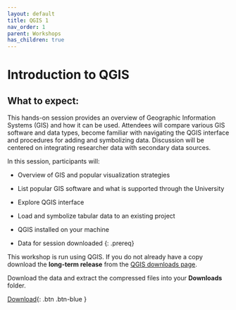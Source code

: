 ```yaml
---
layout: default
title: QGIS 1
nav_order: 1
parent: Workshops
has_children: true
---
```


# Introduction to QGIS

## What to expect:

This hands-on session provides an overview of Geographic Information Systems (GIS) and how it can be used. Attendees will compare various GIS software and data types, become familiar with navigating the QGIS interface and procedures for adding and symbolizing data. Discussion will be centered on integrating researcher data with secondary data sources.  

In this session, participants will:  
- Overview of  GIS and popular visualization strategies  
-	List popular GIS software and what is supported through the University  
- Explore QGIS interface  
-	Load and symbolize tabular data to an existing project  

- QGIS installed on your machine
- Data for session downloaded
{: .prereq}

This workshop is run using QGIS. If you do not already have a copy download the **long-term release** from the [QGIS downloads page](https://qgis.org/en/site/forusers/download.html).

Download the data and extract the compressed files into your **Downloads** folder.

[Download](https://www.dropbox.com/){: .btn .btn-blue }

